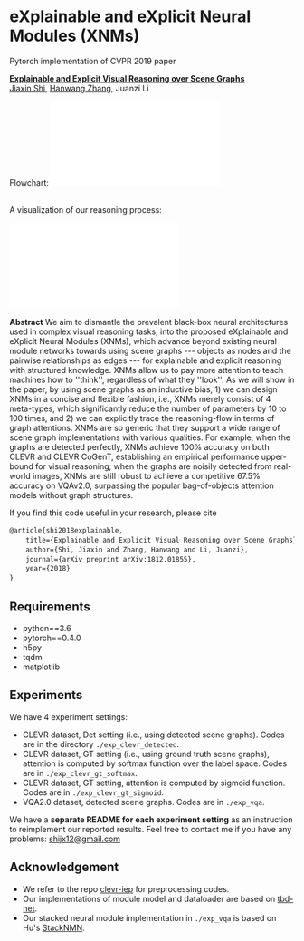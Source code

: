 # eXplainable and eXplicit Neural Modules (XNMs)

Pytorch implementation of CVPR 2019 paper 

**[Explainable and Explicit Visual Reasoning over Scene Graphs](https://arxiv.org/abs/1812.01855)**
<br>
[Jiaxin Shi](https://shijx12.github.io), [Hanwang Zhang](http://www.ntu.edu.sg/home/hanwangzhang/#aboutme), Juanzi Li

Flowchart:
![flowchart](images/flowchart.pdf)

<br>
A visualization of our reasoning process:

![example](images/example.pdf)


**Abstract**
We aim to dismantle the prevalent black-box neural architectures used in complex visual reasoning tasks, into the proposed eXplainable and eXplicit Neural Modules (XNMs), which advance beyond existing neural module networks towards using scene graphs --- objects as nodes and the pairwise relationships as edges --- for explainable and explicit reasoning with structured knowledge. XNMs allow us to pay more attention to teach machines how to ''think'', regardless of what they ''look''. As we will show in the paper, by using scene graphs as an inductive bias, 1) we can design XNMs in a concise and flexible fashion, i.e., XNMs merely consist of 4 meta-types, which significantly reduce the number of parameters by 10 to 100 times, and 2) we can explicitly trace the reasoning-flow in terms of graph attentions. XNMs are so generic that they support a wide range of scene graph implementations with various qualities. For example, when the graphs are detected perfectly, XNMs achieve 100% accuracy on both CLEVR and CLEVR CoGenT, establishing an empirical performance upper-bound for visual reasoning; when the graphs are noisily detected from real-world images, XNMs are still robust to achieve a competitive 67.5% accuracy on VQAv2.0, surpassing the popular bag-of-objects attention models without graph structures. 

If you find this code useful in your research, please cite
``` tex
@article{shi2018explainable,
    title={Explainable and Explicit Visual Reasoning over Scene Graphs},
    author={Shi, Jiaxin and Zhang, Hanwang and Li, Juanzi},
    journal={arXiv preprint arXiv:1812.01855},
    year={2018}
}
```



## Requirements
- python==3.6
- pytorch==0.4.0
- h5py 
- tqdm
- matplotlib


## Experiments
We have 4 experiment settings:
- CLEVR dataset, Det setting (i.e., using detected scene graphs). Codes are in the directory `./exp_clevr_detected`.
- CLEVR dataset, GT setting (i.e., using ground truth scene graphs), attention is computed by softmax function over the label space. Codes are in `./exp_clevr_gt_softmax`.
- CLEVR dataset, GT setting, attention is computed by sigmoid function. Codes are in `./exp_clevr_gt_sigmoid`.
- VQA2.0 dataset, detected scene graphs. Codes are in `./exp_vqa`.

We have a **separate README for each experiment setting** as an instruction to reimplement our reported results.
Feel free to contact me if you have any problems: shijx12@gmail.com

## Acknowledgement
- We refer to the repo [clevr-iep](https://github.com/facebookresearch/clevr-iep) for preprocessing codes.
- Our implementations of module model and dataloader are based on [tbd-net](https://github.com/davidmascharka/tbd-nets).
- Our stacked neural module implementation in `./exp_vqa` is based on Hu's [StackNMN](https://github.com/ronghanghu/snmn).

